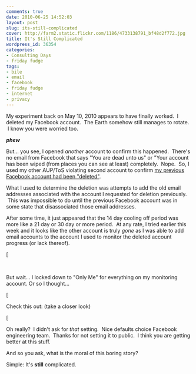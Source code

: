 ```yaml
---
comments: true
date: 2010-06-25 14:52:03
layout: post
slug: its-still-complicated
cover: http://farm2.static.flickr.com/1186/4733138791_bf48d2f772.jpg
title: It's Still Complicated
wordpress_id: 36354
categories:
- Consulting Days
- friday fudge
tags:
- bile
- email
- facebook
- friday fudge
- internet
- privacy
---
```


My experiment back on May 10, 2010 appears to have finally worked.  I deleted my Facebook account.  The Earth somehow ﻿still manages to rotate.  I know you were worried too.




***phew***




But... you see, I opened _another_ account to confirm this happened.  There's no email from Facebook that says "You are dead unto us" or "Your account has been wiped (from places you can see at least) completely.  Nope.  So, I used my other AUP/ToS violating second account to confirm [my previous Facebook account had been "deleted"](http://fudge.org/its-complicated/).




What I used to determine the deletion was attempts to add the old email addresses associated with the account I requested for deletion previously.  This was impossible to do until the previous Facebook account was in some state that disassociated those email addresses.




After some time, it just appeared that the 14 day cooling off period was more like a 21 day or 30 day or more period.  At any rate, I tried earlier this week and it looks like the other account is truly _gone_ as I was able to add email accounts to the account I used to monitor the deleted account progress (or lack thereof).




[




 




But wait... I locked down to "Only Me" for everything on my monitoring account. Or so I thought...




[




Check this out: (take a closer look)




[




Oh really?  I didn't ask for _that_ setting.  Nice defaults choice Facebook engineering team.  Thanks for not setting it to public.  I think you are getting better at this stuff.




And so you ask, what is the moral of this boring story?




Simple: It's **still** complicated.
